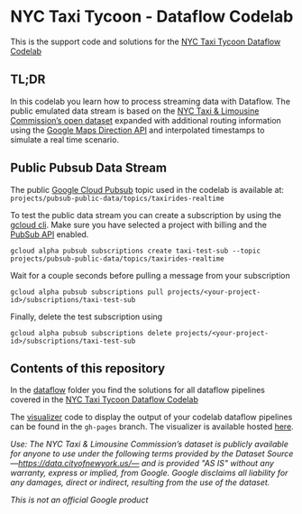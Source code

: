 # NYC Taxi Tycoon - Dataflow Codelab

This is the support code and solutions for the [NYC Taxi Tycoon Dataflow Codelab](https://gcplab.me/codelabs/cloud-dataflow-nyc-taxi-tycoon) 

## TL;DR
In this codelab you learn how to process streaming data with Dataflow. The public emulated data stream is based on 
the [NYC Taxi & Limousine Commission’s open dataset](https://data.cityofnewyork.us/) expanded with additional routing 
information using the [Google Maps Direction API](https://developers.google.com/maps/documentation/directions/) and 
interpolated timestamps to simulate a real time scenario.

## Public Pubsub Data Stream
The public [Google Cloud Pubsub](https://cloud.google.com/pubsub/) topic used in the codelab is available at: 
`projects/pubsub-public-data/topics/taxirides-realtime`

To test the public data stream you can create a subscription by using the [gcloud cli](https://cloud.google.com/sdk/gcloud/). 
Make sure you have selected a project with billing and the [PubSub API](https://console.cloud.google.com/apis/api/pubsub.googleapis.com/overview) enabled.

```gcloud alpha pubsub subscriptions create taxi-test-sub --topic projects/pubsub-public-data/topics/taxirides-realtime```

Wait for a couple seconds before pulling a message from your subscription

```gcloud alpha pubsub subscriptions pull projects/<your-project-id>/subscriptions/taxi-test-sub```

Finally, delete the test subscription using

```gcloud alpha pubsub subscriptions delete projects/<your-project-id>/subscriptions/taxi-test-sub```

## Contents of this repository

In the [dataflow](dataflow/) folder you find the solutions for all dataflow pipelines covered in the [NYC Taxi Tycoon Dataflow Codelab](https://gcplab.me/codelabs/cloud-dataflow-nyc-taxi-tycoon) 

The [visualizer](googlecodelabs/cloud-dataflow-nyc-taxi-tycoon/tree/gh-pages/) code to display the output of your 
codelab dataflow pipelines can be found in the `gh-pages` branch. The visualizer is available hosted [here](https://googlecodelabs.github.io/cloud-dataflow-nyc-taxi-tycoon).

*Use: The NYC Taxi & Limousine Commission’s dataset is publicly available for anyone to use under the following terms 
provided by the Dataset Source —https://data.cityofnewyork.us/— and is provided "AS IS" without any warranty, express 
or implied, from Google. 
Google disclaims all liability for any damages, direct or indirect, resulting from the use of the dataset.*

*This is not an official Google product*